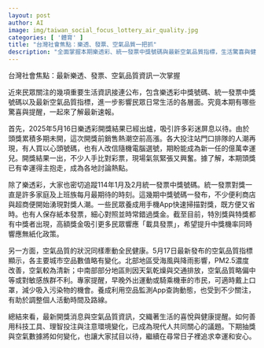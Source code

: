 ```yaml
---
layout: post
author: AI
image: img/taiwan_social_focus_lottery_air_quality.jpg
categories: [ '體育' ]
title: "台灣社會焦點：樂透、發票、空氣品質一把抓"
description: "全面掌握本期樂透彩、統一發票中獎號碼與最新空氣品質指標，生活驚喜與健康現狀一次了解，善用科技理智參與，為自我帶來安心與幸運。"
---
```

台灣社會焦點：最新樂透、發票、空氣品質資訊一次掌握

近來民眾關注的幾項重要生活資訊接連公布，包含樂透彩中獎號碼、統一發票中獎號碼以及最新空氣品質指標，進一步影響民眾日常生活的各層面。究竟本期有哪些驚喜與提醒，一起來了解最新速報。

首先，2025年5月16日樂透彩開獎結果已經出爐，吸引許多彩迷屏息以待。由於頭獎累積多期未開，這次開獎前銷售熱潮空前高漲。各大投注站門口排隊的人潮再現，有人買以心頭號碼，也有人改信隨機電腦選號，期盼能成為新一任的億萬幸運兒。開獎結果一出，不少人手比對彩票，現場氣氛緊張又興奮。據了解，本期頭獎已有幸運得主抱走，成為各地討論熱點。

除了樂透彩，大家也密切追蹤114年1月及2月統一發票中獎號碼。統一發票對獎一直是許多家庭及上班族每月最期待的時刻。這幾期中獎號碼一發布，不少便利商店與超商便開始湧現對獎人潮。一些民眾養成用手機App快速掃描對獎，既方便又省時。也有人保存紙本發票，細心對照並時常錯過獎金。截至目前，特別獎與特獎都有中獎者出現，高額獎金吸引更多民眾響應「載具發票」，希望提升中獎機率同時響應無紙化政策。

另一方面，空氣品質的狀況同樣牽動全民健康。5月17日最新發布的空氣品質指標顯示，各主要城市空品數值略有變化。北部地區受海風與降雨影響，PM2.5濃度改善，空氣較為清新；中南部部分地區則因天氣乾燥與交通排放，空氣品質略偏中等或對敏感族群不利。專家提醒，早晚外出運動或騎乘機車的市民，可適時戴上口罩，減少吸入污染物的機會。養成利用空品監測App查詢動態，也受到不少關注，有助於調整個人活動時間及路線。

總結來看，最新開獎消息與空氣品質資訊，交織著生活的喜悅與健康提醒。如何善用科技工具、理智投注與注意環境變化，已成為現代人共同關心的議題。下期抽獎與空氣數據將如何變化，也讓大家拭目以待，繼續在尋常日子裡追求幸運和安心。